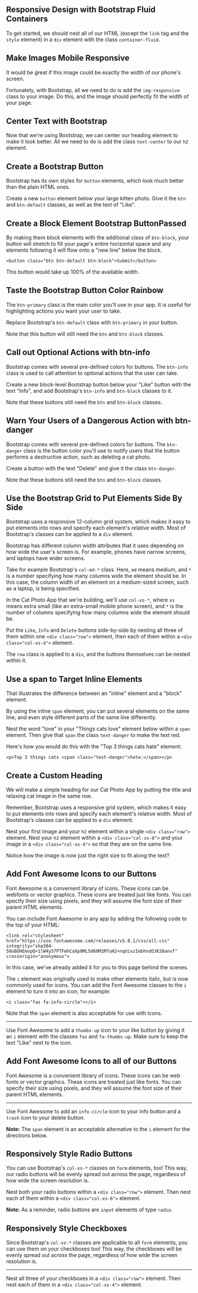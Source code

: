 ## Responsive Design with Bootstrap Fluid Containers
To get started, we should nest all of our HTML (except the  `link`  tag and the  `style`  element) in a  `div`  element with the class  `container-fluid`.
## Make Images Mobile Responsive
It would be great if this image could be exactly the width of our phone's screen.

Fortunately, with Bootstrap, all we need to do is add the  `img-responsive`  class to your image. Do this, and the image should perfectly fit the width of your page.

## Center Text with Bootstrap
Now that we're using Bootstrap, we can center our heading element to make it look better. All we need to do is add the class `text-center` to our `h2` element.

## Create a Bootstrap Button

Bootstrap has its own styles for  `button`  elements, which look much better than the plain HTML ones.

Create a new  `button`  element below your large kitten photo. Give it the  `btn`  and  `btn-default`  classes, as well as the text of "Like".
## Create a Block Element Bootstrap ButtonPassed
By making them block elements with the additional class of  `btn-block`, your button will stretch to fill your page's entire horizontal space and any elements following it will flow onto a "new line" below the block.

`<button class="btn btn-default btn-block">Submit</button>`

This button would take up 100% of the available width.
## Taste the Bootstrap Button Color Rainbow

The  `btn-primary`  class is the main color you'll use in your app. It is useful for highlighting actions you want your user to take.

Replace Bootstrap's  `btn-default`  class with  `btn-primary`  in your button.

Note that this button will still need the  `btn`  and  `btn-block`  classes.

## Call out Optional Actions with btn-info

Bootstrap comes with several pre-defined colors for buttons. The  `btn-info`  class is used to call attention to optional actions that the user can take.

Create a new block-level Bootstrap button below your "Like" button with the text "Info", and add Bootstrap's  `btn-info`  and  `btn-block`  classes to it.

Note that these buttons still need the  `btn`  and  `btn-block`  classes.
## Warn Your Users of a Dangerous Action with btn-danger
Bootstrap comes with several pre-defined colors for buttons. The  `btn-danger`  class is the button color you'll use to notify users that the button performs a destructive action, such as deleting a cat photo.

Create a button with the text "Delete" and give it the class  `btn-danger`.

Note that these buttons still need the  `btn`  and  `btn-block`  classes.

## Use the Bootstrap Grid to Put Elements Side By Side

Bootstrap uses a responsive 12-column grid system, which makes it easy to put elements into rows and specify each element's relative width. Most of Bootstrap's classes can be applied to a  `div`  element.

Bootstrap has different column width attributes that it uses depending on how wide the user's screen is. For example, phones have narrow screens, and laptops have wider screens.

Take for example Bootstrap's  `col-md-*`  class. Here,  `md`  means medium, and  `*`  is a number specifying how many columns wide the element should be. In this case, the column width of an element on a medium-sized screen, such as a laptop, is being specified.

In the Cat Photo App that we're building, we'll use  `col-xs-*`, where  `xs`  means extra small (like an extra-small mobile phone screen), and  `*`  is the number of columns specifying how many columns wide the element should be.

Put the  `Like`,  `Info`  and  `Delete`  buttons side-by-side by nesting all three of them within one  `<div class="row">`  element, then each of them within a  `<div class="col-xs-4">`  element.

The  `row`  class is applied to a  `div`, and the buttons themselves can be nested within it.
## Use a span to Target Inline Elements
That illustrates the difference between an "inline" element and a "block" element.

By using the inline  `span`  element, you can put several elements on the same line, and even style different parts of the same line differently.

Nest the word "love" in your "Things cats love" element below within a  `span`  element. Then give that  `span`  the class  `text-danger`  to make the text red.

Here's how you would do this with the "Top 3 things cats hate" element:

`<p>Top 3 things cats <span class="text-danger">hate:</span></p>`

## Create a Custom Heading

We will make a simple heading for our Cat Photo App by putting the title and relaxing cat image in the same row.

Remember, Bootstrap uses a responsive grid system, which makes it easy to put elements into rows and specify each element's relative width. Most of Bootstrap's classes can be applied to a  `div`  element.

Nest your first image and your  `h2`  element within a single  `<div class="row">`  element. Nest your  `h2`  element within a  `<div class="col-xs-8">`  and your image in a  `<div class="col-xs-4">`  so that they are on the same line.

Notice how the image is now just the right size to fit along the text?

## Add Font Awesome Icons to our Buttons

Font Awesome is a convenient library of icons. These icons can be webfonts or vector graphics. These icons are treated just like fonts. You can specify their size using pixels, and they will assume the font size of their parent HTML elements.

You can include Font Awesome in any app by adding the following code to the top of your HTML:

`<link rel="stylesheet" href="https://use.fontawesome.com/releases/v5.8.1/css/all.css" integrity="sha384-50oBUHEmvpQ+1lW4y57PTFmhCaXp0ML5d60M1M7uH2+nqUivzIebhndOJK28anvf" crossorigin="anonymous">`

In this case, we've already added it for you to this page behind the scenes.

The  `i`  element was originally used to make other elements italic, but is now commonly used for icons. You can add the Font Awesome classes to the  `i`  element to turn it into an icon, for example:

`<i class="fas fa-info-circle"></i>`

Note that the  `span`  element is also acceptable for use with icons.

----------

Use Font Awesome to add a  `thumbs-up`  icon to your like button by giving it an  `i`  element with the classes  `fas`  and  `fa-thumbs-up`. Make sure to keep the text "Like" next to the icon.

## Add Font Awesome Icons to all of our Buttons

Font Awesome is a convenient library of icons. These icons can be web fonts or vector graphics. These icons are treated just like fonts. You can specify their size using pixels, and they will assume the font size of their parent HTML elements.

----------

Use Font Awesome to add an  `info-circle`  icon to your info button and a  `trash`  icon to your delete button.

**Note:**  The  `span`  element is an acceptable alternative to the  `i`  element for the directions below.

## Responsively Style Radio Buttons

You can use Bootstrap's  `col-xs-*`  classes on  `form`  elements, too! This way, our radio buttons will be evenly spread out across the page, regardless of how wide the screen resolution is.

Nest both your radio buttons within a  `<div class="row">`  element. Then nest each of them within a  `<div class="col-xs-6">`  element.

**Note:**  As a reminder, radio buttons are  `input`  elements of type  `radio`.

## Responsively Style Checkboxes

Since Bootstrap's  `col-xs-*`  classes are applicable to all  `form`  elements, you can use them on your checkboxes too! This way, the checkboxes will be evenly spread out across the page, regardless of how wide the screen resolution is.

----------

Nest all three of your checkboxes in a  `<div class="row">`  element. Then nest each of them in a  `<div class="col-xs-4">`  element.